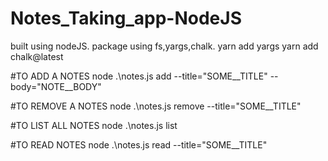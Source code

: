 # Notes_Taking_app-NodeJS
built using nodeJS. 
package using fs,yargs,chalk.
yarn add yargs
yarn add chalk@latest

#TO ADD A NOTES 
node .\notes.js add --title="SOME__TITLE" --body="NOTE__BODY"

#TO REMOVE A NOTES
node .\notes.js remove --title="SOME__TITLE" 

#TO LIST ALL NOTES
node .\notes.js list

#TO READ NOTES
node .\notes.js read --title="SOME__TITLE" 
